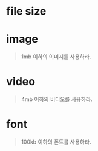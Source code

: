 # file size

# image

> 1mb 이하의 이미지를 사용하라.

# video

> 4mb 이하의 비디오를 사용하라.

# font

> 100kb 이하의 폰트를 사용하라.

